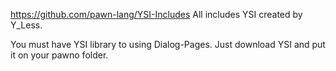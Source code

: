 https://github.com/pawn-lang/YSI-Includes
All includes YSI created by Y_Less.

You must have YSI library to using Dialog-Pages. Just download YSI and put it on your pawno folder.
